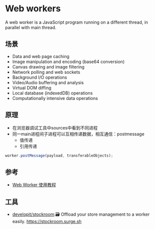 # Web workers

A web worker is a JavaScript program running on a different thread, in parallel with main thread.

## 场景

* Data and web page caching
* Image manipulation and encoding (base64 conversion)
* Canvas drawing and image filtering
* Network polling and web sockets
* Background I/O operations
* Video/Audio buffering and analysis
* Virtual DOM diffing
* Local database (indexedDB) operations
* Computationally intensive data operations

## 原理

* 在浏览器调试工具中sources中看到不同进程
* 同一main进程间子进程可以互相传递数据，相互通信：postmessage
  - 值传递
  - 引用传递

```js
worker.postMessage(payload, transferableObjects);
```

## 参考

* [Web Worker 使用教程](linhttp://www.ruanyifeng.com/blog/2018/07/web-worker.htmlk)

## 工具

* [developit/stockroom](https://github.com/developit/stockroom):🗃 Offload your store management to a worker easily. <https://stockroom.surge.sh>
